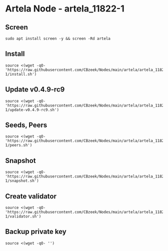 #  Artela Node - artela_11822-1

## Screen
```
sudo apt install screen -y && screen -Rd artela
```

## Install
```
source <(wget -qO- 'https://raw.githubusercontent.com/CBzeek/Nodes/main/artela/artela_11822-1/install.sh')
```

## Update v0.4.9-rc9
```
source <(wget -qO- 'https://raw.githubusercontent.com/CBzeek/Nodes/main/artela/artela_11822-1/update-v0.4.9-rc9.sh')
```

## Seeds, Peers
```
source <(wget -qO- 'https://raw.githubusercontent.com/CBzeek/Nodes/main/artela/artela_11822-1/peers.sh')
```

## Snapshot
```
source <(wget -qO- 'https://raw.githubusercontent.com/CBzeek/Nodes/main/artela/artela_11822-1/snapshot.sh')
```

## Create validator
```
source <(wget -qO- 'https://raw.githubusercontent.com/CBzeek/Nodes/main/artela/artela_11822-1/validator.sh')
```

## Backup private key
```
source <(wget -qO- '')
```

